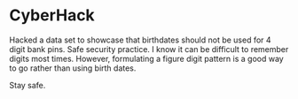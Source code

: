 # CyberHack


Hacked a data set to showcase that birthdates should not be used for 4 digit bank pins. Safe security practice. I know it can be difficult 
to remember digits most times. However, formulating a figure digit pattern is a good way to go rather than using birth dates.

Stay safe.
